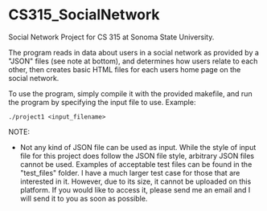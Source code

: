 # CS315_SocialNetwork
Social Network Project for CS 315 at Sonoma State University.

The program reads in data about users in a social network as provided by a "JSON" files (see note at bottom),
and determines how users relate to each other, then creates basic HTML files for each users home page on the 
social network.

To use the program, simply compile it with the provided makefile, and run the program by specifying the input file to use.
Example:
```
./project1 <input_filename>
```

NOTE:
* Not any kind of JSON file can be used as input. While the style of input file for this project does follow the
JSON file style, arbitrary JSON files cannot be used. Examples of acceptable test files can be found in the "test_files" folder.
I have a much larger test case for those that are interested in it. However, due to its size, it cannot be uploaded on this platform.
If you would like to access it, please send me an email and I will send it to you as soon as possible.
